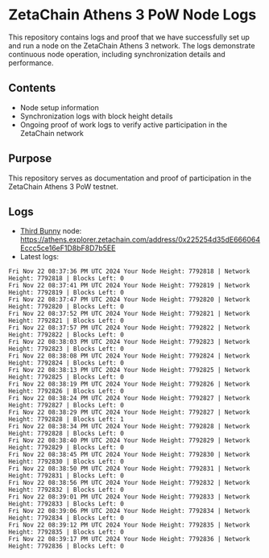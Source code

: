 # ZetaChain Athens 3 PoW Node Logs
This repository contains logs and proof that we have successfully set up and run a node on the ZetaChain Athens 3 network. The logs demonstrate continuous node operation, including synchronization details and performance.

## Contents
- Node setup information
- Synchronization logs with block height details
- Ongoing proof of work logs to verify active participation in the ZetaChain network

## Purpose
This repository serves as documentation and proof of participation in the ZetaChain Athens 3 PoW testnet.

## Logs

- [Third Bunny](https://thirdbunny.xyz/) node: https://athens.explorer.zetachain.com/address/0x225254d35dE666064Eccc5ce16eF1D8bF8D7b5EE
- Latest logs:
```
Fri Nov 22 08:37:36 PM UTC 2024 Your Node Height: 7792818 | Network Height: 7792818 | Blocks Left: 0
Fri Nov 22 08:37:41 PM UTC 2024 Your Node Height: 7792819 | Network Height: 7792819 | Blocks Left: 0
Fri Nov 22 08:37:47 PM UTC 2024 Your Node Height: 7792820 | Network Height: 7792820 | Blocks Left: 0
Fri Nov 22 08:37:52 PM UTC 2024 Your Node Height: 7792821 | Network Height: 7792821 | Blocks Left: 0
Fri Nov 22 08:37:57 PM UTC 2024 Your Node Height: 7792822 | Network Height: 7792822 | Blocks Left: 0
Fri Nov 22 08:38:03 PM UTC 2024 Your Node Height: 7792823 | Network Height: 7792823 | Blocks Left: 0
Fri Nov 22 08:38:08 PM UTC 2024 Your Node Height: 7792824 | Network Height: 7792824 | Blocks Left: 0
Fri Nov 22 08:38:13 PM UTC 2024 Your Node Height: 7792825 | Network Height: 7792825 | Blocks Left: 0
Fri Nov 22 08:38:19 PM UTC 2024 Your Node Height: 7792826 | Network Height: 7792826 | Blocks Left: 0
Fri Nov 22 08:38:24 PM UTC 2024 Your Node Height: 7792827 | Network Height: 7792827 | Blocks Left: 0
Fri Nov 22 08:38:29 PM UTC 2024 Your Node Height: 7792827 | Network Height: 7792828 | Blocks Left: 1
Fri Nov 22 08:38:34 PM UTC 2024 Your Node Height: 7792828 | Network Height: 7792828 | Blocks Left: 0
Fri Nov 22 08:38:40 PM UTC 2024 Your Node Height: 7792829 | Network Height: 7792829 | Blocks Left: 0
Fri Nov 22 08:38:45 PM UTC 2024 Your Node Height: 7792830 | Network Height: 7792830 | Blocks Left: 0
Fri Nov 22 08:38:50 PM UTC 2024 Your Node Height: 7792831 | Network Height: 7792831 | Blocks Left: 0
Fri Nov 22 08:38:56 PM UTC 2024 Your Node Height: 7792832 | Network Height: 7792832 | Blocks Left: 0
Fri Nov 22 08:39:01 PM UTC 2024 Your Node Height: 7792833 | Network Height: 7792833 | Blocks Left: 0
Fri Nov 22 08:39:06 PM UTC 2024 Your Node Height: 7792834 | Network Height: 7792834 | Blocks Left: 0
Fri Nov 22 08:39:12 PM UTC 2024 Your Node Height: 7792835 | Network Height: 7792835 | Blocks Left: 0
Fri Nov 22 08:39:17 PM UTC 2024 Your Node Height: 7792836 | Network Height: 7792836 | Blocks Left: 0
```

